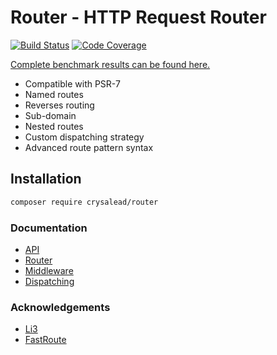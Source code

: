 # Router - HTTP Request Router

[![Build Status](https://travis-ci.org/crysalead/router.svg?branch=master)](https://travis-ci.org/crysalead/router)
[![Code Coverage](https://scrutinizer-ci.com/g/crysalead/router/badges/coverage.png?b=master)](https://scrutinizer-ci.com/g/crysalead/router/)

[Complete benchmark results can be found here.](https://github.com/jails/php-router-benchmark)

 * Compatible with PSR-7
 * Named routes
 * Reverses routing
 * Sub-domain
 * Nested routes
 * Custom dispatching strategy
 * Advanced route pattern syntax

## Installation

```bash
composer require crysalead/router
```

### Documentation

 * [API](docs/API.md)
 * [Router](docs/Router.md)
 * [Middleware](docs/Middleware.md)
 * [Dispatching](docs/Dispatching.md)

### Acknowledgements

- [Li3](https://github.com/UnionOfRAD/lithium)
- [FastRoute](https://github.com/nikic/FastRoute)
